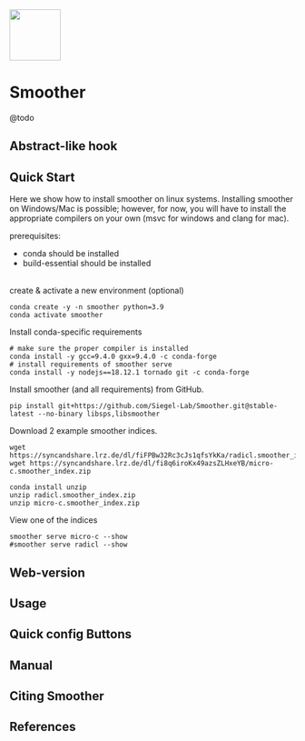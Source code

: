 <img src="https://raw.githubusercontent.com/Siegel-Lab/Smoother/master/smoother/static/favicon.png" align="center" width="90">

# Smoother

@todo

## Abstract-like hook

## Quick Start

Here we show how to install smoother on linux systems. Installing smoother on Windows/Mac is possible; however, for now, you will have to install the appropriate compilers on your own (msvc for windows and clang for mac).


prerequisites:
- conda should be installed
- build-essential should be installed

\
create & activate a new environment (optional)
```
conda create -y -n smoother python=3.9
conda activate smoother
```

Install conda-specific requirements
```
# make sure the proper compiler is installed
conda install -y gcc=9.4.0 gxx=9.4.0 -c conda-forge
# install requirements of smoother serve
conda install -y nodejs==18.12.1 tornado git -c conda-forge
```

Install smoother (and all requirements) from GitHub.
```
pip install git+https://github.com/Siegel-Lab/Smoother.git@stable-latest --no-binary libsps,libsmoother
```

Download 2 example smoother indices.
```
wget https://syncandshare.lrz.de/dl/fiFPBw32Rc3cJs1qfsYkKa/radicl.smoother_index.zip
wget https://syncandshare.lrz.de/dl/fi8q6iroKx49azsZLHxeYB/micro-c.smoother_index.zip

conda install unzip
unzip radicl.smoother_index.zip
unzip micro-c.smoother_index.zip
```

View one of the indices
```
smoother serve micro-c --show
#smoother serve radicl --show
```

## Web-version


## Usage


## Quick config Buttons

## Manual

## Citing Smoother

## References

